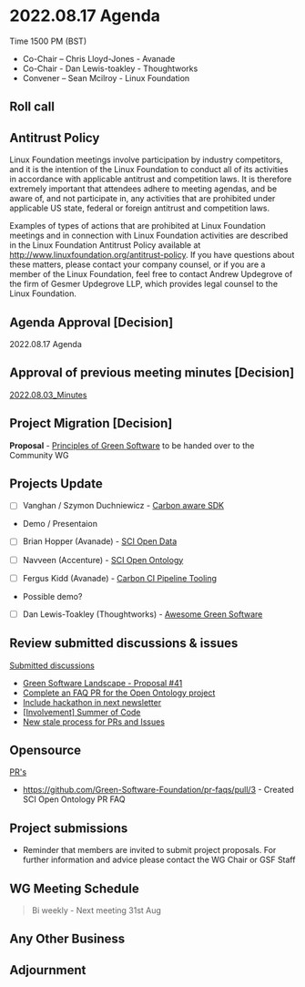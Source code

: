 # 2022.08.17 Agenda

Time 1500 PM (BST)

- Co-Chair – Chris Lloyd-Jones - Avanade
- Co-Chair - Dan Lewis-toakley - Thoughtworks
- Convener – Sean Mcilroy - Linux Foundation
  
## Roll call 
  
## Antitrust Policy
Linux Foundation meetings involve participation by industry competitors, and it is the intention of the Linux Foundation to conduct 
all of its activities in accordance with applicable antitrust and competition laws. 
It is therefore extremely important that attendees adhere to meeting agendas, and be aware of, and not participate in, any activities 
that are prohibited under applicable US state, federal or foreign antitrust and competition laws.

Examples of types of actions that are prohibited at Linux Foundation meetings and in connection with Linux Foundation activities are 
described in the Linux Foundation Antitrust Policy available at http://www.linuxfoundation.org/antitrust-policy. 
If you have questions about these matters, please contact your company counsel, or if you are a member of the Linux Foundation, 
feel free to contact Andrew Updegrove of the firm of Gesmer Updegrove LLP, which provides legal counsel to the Linux Foundation.
  
## Agenda Approval [Decision]

2022.08.17 Agenda
  
## Approval of previous meeting minutes [Decision]

[2022.08.03_Minutes](https://github.com/Green-Software-Foundation/opensource_wg/blob/main/Agenda_Minutes/2022.08.03_Minutes.md)

## Project Migration [Decision]

**Proposal** - [Principles of Green Software](https://github.com/Green-Software-Foundation/green-software-principles) to be handed over to the Community WG

## Projects Update

- [ ] Vanghan / Szymon Duchniewicz - [Carbon aware SDK](https://github.com/Green-Software-Foundation/carbon-aware-sdk)

- Demo / Presentaion

- [ ]  Brian Hopper (Avanade) - [SCI Open Data](https://github.com/Green-Software-Foundation/sci-data)

- [ ]  Navveen (Accenture) - [SCI Open Ontology](https://docs.google.com/document/d/1wPIMHOGxvaDH743CT0upf2AVR9pXwl6v/edit?usp=sharing&ouid=109368751668006670411&rtpof=true&sd=true)

- [ ]  Fergus Kidd (Avanade) - [Carbon CI Pipeline Tooling](https://github.com/Green-Software-Foundation/Carbon_CI_Pipeline_Tooling)

- Possible demo?

- [ ]  Dan Lewis-Toakley (Thoughtworks) - [Awesome Green Software](https://github.com/Green-Software-Foundation/awesome-green-software/tree/dev)

## Review submitted discussions & issues

[Submitted discussions](https://github.com/Green-Software-Foundation/innovation_wg/discussions)

- [Green Software Landscape - Proposal #41](https://github.com/Green-Software-Foundation/opensource_wg/issues/41)
- [Complete an FAQ PR for the Open Ontology project](https://github.com/Green-Software-Foundation/opensource_wg/issues/38)
- [Include hackathon in next newsletter](https://github.com/Green-Software-Foundation/opensource_wg/issues/39)
- [[Involvement] Summer of Code](https://github.com/Green-Software-Foundation/opensource_wg/issues/40)
- [New stale process for PRs and Issues](https://github.com/Green-Software-Foundation/opensource_wg/issues/34)

## Opensource

[PR's](https://github.com/Green-Software-Foundation/opensource_wg/pulls)

- https://github.com/Green-Software-Foundation/pr-faqs/pull/3 - Created SCI Open Ontology PR FAQ

## Project submissions

 - Reminder that members are invited to submit project proposals. For further information and advice please contact the WG Chair or GSF Staff 

## WG Meeting Schedule

> Bi weekly - Next meeting 31st Aug

## Any Other Business

## Adjournment
